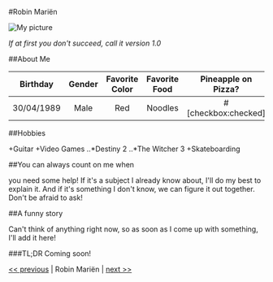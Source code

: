 #Robin Mariën

![My picture](https://avatars3.githubusercontent.com/u/53238476?s=400&u=8be2d3f41e04f4f2cbf5a65ce28aaaa101359a2b&v=4 "My picture")

*If at first you don't succeed, call it version 1.0*

##About Me

| Birthday      | Gender        | Favorite Color | Favorite Food | Pineapple on Pizza? |
|:-------------:|:-------------:|:--------------:|:-------------:|:-------------------:|
| 30/04/1989    | Male          | Red            | Noodles       | #[checkbox:checked] |


##Hobbies

+Guitar
+Video Games
..*Destiny 2
..*The Witcher 3
+Skateboarding

##You can always count on me when

you need some help! If it's a subject I already know about, I'll do my best to explain it. And if it's something I don't know, we can figure it out together. Don't be afraid to ask!

##A funny story

Can't think of anything right now, so as soon as I come up with something, I'll add it here!

###TL;DR
Coming soon!

[<< previous]() | Robin Mariën | [next >>]()
